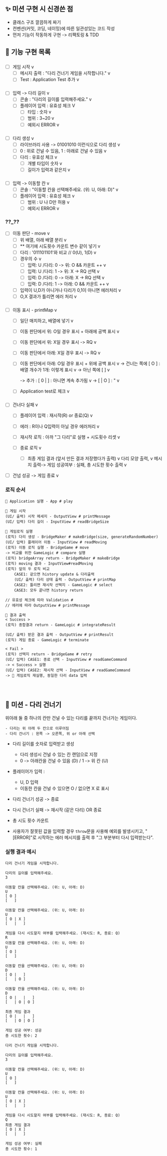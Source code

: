 ## ✨ 미션 구현 시 신경쓴 점

- 클래스 구조 깔끔하게 짜기
- 컨벤션(커밋, 코딩, 네이밍)에 따른 일관성있는 코드 작성
- 먼저 기능이 작동하게 구현 -> 리팩토링 & TDD
  <br/>

## 🌉 기능 구현 목록

###

- [ ] 게임 시작 v
  - [ ] 메시지 출력 : "다리 건너기 게임을 시작합니다." v
  - [ ] Test : Application Test 추가 v

###

- [ ] 입력 -> 다리 길이 v
  - [ ] 콘솔 : "다리의 길이를 입력해주세요." v
  - [ ] 플레이어 입력 : 유효성 체크 V
    - [ ] 타입 : 숫자 v
    - [ ] 범위 : 3~20 v
    - [ ] 예외시 ERROR v

###

- [ ] 다리 생성 v
  - [ ] 라이브러리 사용 -> 01001010 이런식으로 다리 생성 v
  - [ ] 0 : 위로 건널 수 있음, 1 : 아래로 건널 수 있음 v
  - [ ] 다리 : 유효성 체크 v
    - [ ] 개별 타입이 숫자 v
    - [ ] 길이가 입력과 같은지 v

###

- [ ] 입력 -> 이동할 칸 v
  - [ ] 콘솔 : "이동할 칸을 선택해주세요. (위: U, 아래: D)" v
  - [ ] 플레이어 입력 : 유효성 체크 v
    - [ ] 범위 : U 나 D만 허용 v
    - [ ] 예외시 ERROR v

### ??\_??

- [ ] 이동 판단 - move v
  - [ ] 위 배열, 아래 배열 분리 v
  - [ ] \*\* 여기에 시도횟수 카운트 변수 같이 넣기 v
  - [ ] 다리 : '011101101'와 비교 // 0(U), 1(D) v
  - [ ] 경우의 수 v
    - [ ] 입력: U /다리: 0 -> 위: O && 카운트 ++ v
    - [ ] 입력: U /다리: 1 -> 위: X -> RQ 선택 v
    - [ ] 입력: D /다리: 0 -> 아래: X -> RQ 선택 v
    - [ ] 입력: D /다리: 1 -> 아래: O && 카운트 ++ v
  - [ ] 입력이 U,D가 아니거나 다리가 0,1이 아니면 에러처리 v
  - [ ] O,X 결과가 틀리면 에러 처리 v

###

- [ ] 이동 표시 - printMap v

  - [ ] 일단 매치하고, 배열에 넣기 v
  - [ ] 이동 판단에서 위: O일 경우 표시 + 아래에 공백 표시 v
  - [ ] 이동 판단에서 위: X일 경우 표시 -> RQ v
  - [ ] 이동 판단에서 아래: X일 경우 표시 -> RQ v
  - [ ] 이동 판단에서 아래: O일 경우 표시 + 위에 공백 표시 v
        -> 건너는 쪽에 [ O ] : 배열 개수가 1개: 이렇게 표시 v
        -> 아닌 쪽에 [ ] v

    -> 추가 : [ 0 | ] : 아니면 계속 추가됨 v
    -> [ | O ] : " v

  - [ ] Application test로 체크 v

###

- [ ] 건너다 실패 v

  - [ ] 플레이어 입력 : 재시작(R) or 종료(Q) v
  - [ ] 에러 : R이나 Q입력이 아닐 경우 에러처리 v

  - [ ] 재시작 로직 : 아까 "그 다리"로 실행 + 시도횟수 리셋 v
  - [ ] 종료 로직 v
    - [ ] 최종 게임 결과 (앞서 만든 결과 저장했다가 출력) v
          다리 모양 출력, v
          메시지 출력-> 게임 성공여부 : 실패, 총 시도한 횟수 출력 v

- [ ] 건넘 성공 -> 게임 종료 v

###

### 로직 순서

```
📍 Application 실행 - App # play
```

```
📍 게임 시작
(UI/ 출력) 시작 메세지 - OutputView # printMessage
(UI/ 입력) 다리 길이 - InputView # readBridgeSize
```

```
📍 게임로직 실행
(로직) 다리 생성 - BridgeMaker # makeBridge(size, generateRandomNumber)
(UI/ 입력) 플레이어 이동 - InputView # readMoving
(로직) 이동 로직 실행 - BridgeGame # move
-> 비교를 위한 GameLogic # compare 실행
(로직) bridgeArray return - BridgeMaker # makeBridge
(로직) moving 결과 - InputView#readMoving
(로직) 앞의 두 로직 비교
    CASE1: 같으면 history update & 다리출력 
    (UI/ 출력) 다리 상태 출력 - OutputView # printMap
    CASE2: 틀리면 재시작 선택지 - GameLogic # select
    CASE3: 모두 끝나면 history return

// 유효성 체크에 따라 Validation # 
// 에러에 따라 OutputView # printMessage
```

```
📍 결과 출력
< Success >
(로직) 종합결과 return - GameLogic # integrateResult

(UI/ 출력) 받은 결과 출력 - OutputView # printResult
(로직) 게임 종료 - GameLogic # terminate

< Fail >
(로직) 선택지 return - BridgeGame # retry
(UI/ 입력) CASE1: 종료 선택 - InputView # readGameCommand
-> < Success > 실행
(UI/ 입력) CASE2: 재시작 선택 - InputView # readGameCommand
-> 📍 게임로직 재실행, 동일한 다리 data 입력
```

###

<br/>

## 🚀 미션 - 다리 건너기

위아래 둘 중 하나의 칸만 건널 수 있는 다리를 끝까지 건너가는 게임이다.

```
- 다리는 위 아래 두 칸으로 이루어짐
- 다리 건너기 : 왼쪽 -> 오른쪽, 위 or 아래 선택
```

- 다리 길이를 숫자로 입력받고 생성

  - 다리 생성시 건널 수 있는 칸 랜덤으로 지정
  - 0 -> 아래칸을 건널 수 있음 (D) / 1 -> 위 칸 (U)

- 플레이어가 입력 :

  - U, D 입력
  - 이동한 칸을 건널 수 있으면 O / 없으면 X 로 표시

- 다리 건너기 성공 -> 종료
- 다시 건너기 실패 -> 재시작 (같은 다리) OR 종료
- 총 시도 횟수 카운트

- 사용자가 잘못된 값을 입력할 경우 `throw`문을 사용해 예외를 발생시키고, "[ERROR]"로 시작하는 에러 메시지를 출력 후 "그 부분부터 다시 입력받는다".
  <br/>

### 실행 결과 예시

```
다리 건너기 게임을 시작합니다.

다리의 길이를 입력해주세요.
3

이동할 칸을 선택해주세요. (위: U, 아래: D)
U
[ O ]
[   ]

이동할 칸을 선택해주세요. (위: U, 아래: D)
U
[ O | X ]
[   |   ]

게임을 다시 시도할지 여부를 입력해주세요. (재시도: R, 종료: Q)
R
이동할 칸을 선택해주세요. (위: U, 아래: D)
U
[ O ]
[   ]

이동할 칸을 선택해주세요. (위: U, 아래: D)
D
[ O |   ]
[   | O ]

이동할 칸을 선택해주세요. (위: U, 아래: D)
D
[ O |   |   ]
[   | O | O ]

최종 게임 결과
[ O |   |   ]
[   | O | O ]

게임 성공 여부: 성공
총 시도한 횟수: 2
```

```
다리 건너기 게임을 시작합니다.

다리의 길이를 입력해주세요.
3

이동할 칸을 선택해주세요. (위: U, 아래: D)
U
[ O ]
[   ]

이동할 칸을 선택해주세요. (위: U, 아래: D)
U
[ O | X ]
[   |   ]

게임을 다시 시도할지 여부를 입력해주세요. (재시도: R, 종료: Q)
Q
최종 게임 결과
[ O | X ]
[   |   ]

게임 성공 여부: 실패
총 시도한 횟수: 1
```
